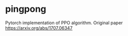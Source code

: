 # pingpong
Pytorch implementation of PPO algorithm. Original paper https://arxiv.org/abs/1707.06347
